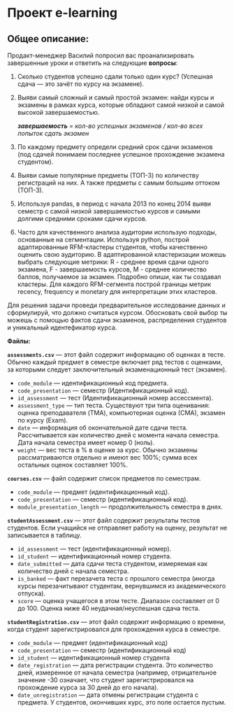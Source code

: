 # Проект e-learning 

## Общее описание:

Продакт-менеджер Василий попросил вас проанализировать завершенные уроки и ответить на следующие **вопросы**:

1. Сколько студентов успешно сдали только один курс? (Успешная сдача — это зачёт по курсу на экзамене).

2. Выяви самый сложный и самый простой экзамен: найди курсы и экзамены в рамках курса, которые обладают самой низкой и самой высокой завершаемостью.
  
    ***завершаемость** = кол-во успешных экзаменов / кол-во всех попыток сдать экзамен*

3. По каждому предмету определи средний срок сдачи экзаменов (под сдачей понимаем последнее успешное прохождение экзамена студентом).

4. Выяви самые популярные предметы (ТОП-3) по количеству регистраций на них. А также предметы с самым большим оттоком (ТОП-3).

5. Используя pandas, в период с начала 2013 по конец 2014 выяви семестр с самой низкой завершаемостью курсов и самыми долгими средними сроками сдачи курсов.

6. Часто для качественного анализа аудитории использую подходы, основанные на сегментации. Используя python, построй адаптированные RFM-кластеры студентов, чтобы качественно оценить свою аудиторию. 
В адаптированной кластеризации можешь выбрать следующие метрики: R - среднее время сдачи одного экзамена, F - завершаемость курсов, M - среднее количество баллов, получаемое за экзамен. 
Подробно опиши, как ты создавал кластеры. Для каждого RFM-сегмента построй границы метрик recency, frequency и monetary для интерпретации этих кластеров.

Для решения задачи проведи предварительное исследование данных и сформулируй, что должно считаться курсом. Обосновать свой выбор ты можешь с помощью фактов сдачи экзаменов, распределения студентов и уникальный идентефикатор курса.


**Файлы:** 

**`assessments.csv`** — этот файл содержит информацию об оценках в тесте. Обычно каждый предмет в семестре включает ряд тестов с оценками, за которыми следует заключительный экзаменационный тест (экзамен).

- `code_module` — идентификационный код предмета.
- `code_presentation` — семестр (Идентификационный код).
- `id_assessment` — тест (Идентификационный номер ассессмента).
- `assessment_type` — тип теста. Существуют три типа оценивания: оценка преподавателя (TMA), компьютерная оценка (СМА), экзамен по курсу (Exam).
- `date` — информация об окончательной дате сдачи теста. Рассчитывается как количество дней с момента начала семестра. Дата начала семестра имеет номер 0 (ноль).
-  `weight` — вес теста в % в оценке за курс. Обычно экзамены рассматриваются отдельно и имеют вес 100%; сумма всех остальных оценок составляет 100%.

**`courses.csv`** — файл содержит список предметов по семестрам.

- `code_module` — предмет (идентификационный код).
- `code_presentation` — семестр (идентификационный код).
- `module_presentation_length` — продолжительность семестра в днях.

**`studentAssessment.csv`** — этот файл содержит результаты тестов студентов. Если учащийся не отправляет работу на оценку, результат не записывается в таблицу.
- `id_assessment` — тест (идентификационный номер).
- `id_student` — идентификационный номер студента.
- `date_submitted` — дата сдачи теста студентом, измеряемая как количество дней с начала семестра.
- `is_banked` — факт перезачета теста с прошлого семестра (иногда курсы перезачитывают студентам, вернувшимся из академического отпуска).
- `score` — оценка учащегося в этом тесте. Диапазон составляет от 0 до 100. Оценка ниже 40 неудачная/неуспешная сдача теста.

**`studentRegistration.csv`** — этот файл содержит информацию о времени, когда студент зарегистрировался для прохождения курса в семестре.
- `code_module` — предмет (идентификационный код)
- `code_presentation` — семестр (идентификационный код)
- `id_student` — идентификационный номер студента
- `date_registration` — дата регистрации студента. Это количество дней, измеренное от начала семестра (например, отрицательное значение -30 означает, что студент зарегистрировался на прохождение курса за 30 дней до его начала).
- `date_unregistration` — дата отмены регистрации студента с предмета. У студентов, окончивших курс, это поле остается пустым.
